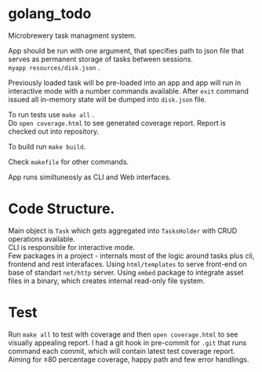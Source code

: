 # golang_todo

Microbrewery task managment system.

App should be run with one argument, that specifies path to json file that serves as permanent storage of tasks between sessions.  
`myapp resources/disk.json` . 

Previously loaded task will be pre-loaded into an app and app will run in interactive mode with a number commands available. After `exit` command issued all in-memory state will be dumped into `disk.json` file.

To run tests use `make all` .  
Do `open coverage.html` to see generated coverage report. Report is checked out into repository. 

To build run `make build`.

Check `makefile` for other commands.

App runs similtuneosly as CLI and Web interfaces.


# Code Structure.

Main object is `Task` which gets aggregated into `TasksHolder` with CRUD operations available.  
CLI is responsible for interactive mode.  
Few packages in a project - internals most of the logic around tasks plus cli, frontend and rest interafaces.
Using `html/templates` to serve front-end on base of standart `net/http` server.
Using `embed` package to integrate asset files in a binary, which creates internal read-only file system.

# Test
Run `make all` to test with coverage and then `open coverage.html` to see visually appealing report.
I had a git hook in pre-commit for `.git` that runs command each commit, which will contain latest test coverage report.
Aiming for ±80 percentage coverage, happy path and few error handlings.
